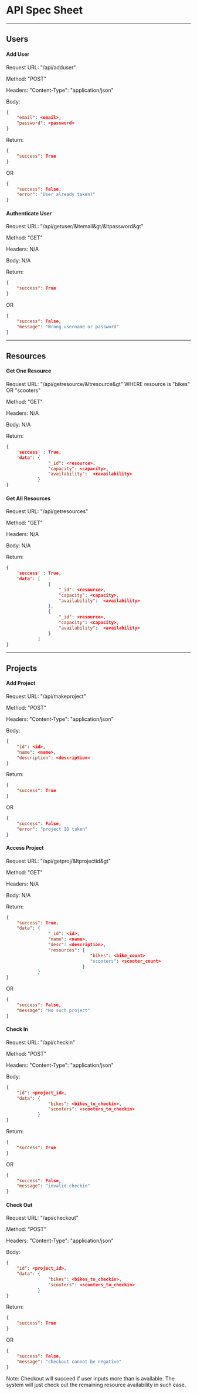# API Spec Sheet
****
## Users

#### Add User
Request URL: "/api/adduser"

Method: "POST"

Headers: "Content-Type": "application/json"

Body:
```json
{
	"email": <email>,
	"password": <password>
}
```

Return:
```json
{
	"success": True
}
```
OR
```json
{
	"success": False,
	"error": "User already taken!"
}
```

#### Authenticate User
Request URL: "/api/getuser/&ltemail&gt/&ltpassword&gt"

Method: "GET"

Headers: N/A

Body: N/A

Return: 
```json
{
	"success": True
}
```
OR
```json
{
	"success": False,
	"message": "Wrong username or password"
}
```
****
## Resources

#### Get One Resource
Request URL: "/api/getresource/&ltresource&gt"
WHERE resource is "bikes" OR "scooters"

Method: "GET"

Headers: N/A

Body: N/A

Return:
```json
{
	'success' : True, 
	'data': {
				"_id": <resource>,
				"capacity": <capacity>,
				"availability":  <ravailability>
			}
}
```

#### Get All Resources
Request URL: "/api/getresources"

Method: "GET"

Headers: N/A

Body: N/A

Return:
```json
{
	'success' : True, 
	'data': [
				{
					"_id": <resource>,
					"capacity": <capacity>,
					"availability":  <availability>
				},
				{
					"_id": <resource>,
					"capacity": <capacity>,
					"availability":  <availability>
				}
			]
}
```
****
## Projects

#### Add Project
Request URL: "/api/makeproject"

Method: "POST"

Headers: "Content-Type": "application/json"

Body:
```json
{
    "id": <id>,
    "name": <name>,
    "description": <description> 
}
```

Return:
```json
{
	"success": True
}
```
OR
```json
{
	"success": False,
	"error": "project ID taken"
}
```

#### Access Project
Request URL: "/api/getproj/&ltprojectid&gt"

Method: "GET"

Headers: N/A

Body: N/A

Return:
```json
{
	"success": True,
	"data": {
				"_id": <id>,
				"name": <name>,
				"desc": <description>,
				"resources": {
								"bikes": <bike_count>
								"scooters": <scooter_count>
							 }
			}
}
```
OR
```json
{
	"success": False,
	"message": "No such project"
}
```

#### Check In
Request URL: "/api/checkin"

Method: "POST"

Headers: "Content-Type": "application/json"

Body:
```JSON
{
    "id": <project_id>,
    "data": {
		        "bikes": <bikes_to_checkin>,
		        "scooters": <scooters_to_checkin>
		    }
}
```

Return:
```JSON
{
	"success": True
}
```
OR
```json
{
	"success": False,
	"message": "invalid checkin"
}
```

#### Check Out
Request URL: "/api/checkout"

Method: "POST"

Headers: "Content-Type": "application/json"

Body:
```JSON
{
    "id": <project_id>,
    "data": {
		        "bikes": <bikes_to_checkin>,
		        "scooters": <scooters_to_checkin>
		    }
}
```

Return:
```JSON
{
	"success": True
}
```
OR
```json
{
	"success": False,
	"message": "checkout cannot be negative"
}
```

Note: Checkout will succeed if user inputs more than is available. The system will just check out the remaining resource availability in such case.